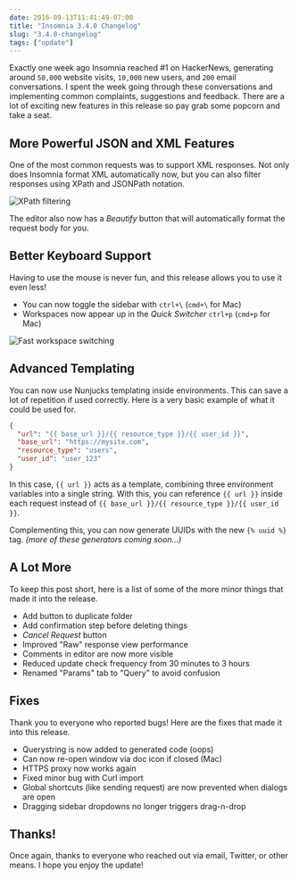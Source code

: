 ```yaml
---
date: 2016-09-13T11:41:49-07:00
title: "Insomnia 3.4.0 Changelog"
slug: "3.4.0-changelog"
tags: ["update"]
---
```


Exactly one week ago Insomnia reached #1 on HackerNews, generating around
`50,000` website visits, `10,000` new users, and `200` email conversations. I
spent the week going through these conversations and implementing common
complaints, suggestions and feedback. There are a lot of exciting new features 
in this release so pay grab some popcorn and take a seat.


## More Powerful JSON and XML Features 

One of the most common requests was to support XML responses. Not only does
Insomnia format XML automatically now, but you can also filter responses using
XPath and JSONPath notation.

![XPath filtering](/images/blog/xpath.png)

The editor also now has a _Beautify_ button that will automatically format the
request body for you.


## Better Keyboard Support 

Having to use the mouse is never fun, and this release allows you to use it 
even less! 

- You can now toggle the sidebar with `ctrl+\` (`cmd+\` for Mac)
- Workspaces now appear up in the _Quick Switcher_ `ctrl+p` (`cmd+p` for Mac)

![Fast workspace switching](/images/blog/switch-workspace.png)


## Advanced Templating

You can now use Nunjucks templating inside environments. This can save a lot
of repetition if used correctly. Here is a very basic example of what it could
be used for.

```json
{
  "url": "{{ base_url }}/{{ resource_type }}/{{ user_id }}",
  "base_url": "https://mysite.com",
  "resource_type": "users",
  "user_id": "user_123"
}
```

In this case, `{{ url }}` acts as a template, combining three environment
variables into a single string. With this, you can reference `{{ url }}` inside
each request instead of `{{ base_url }}/{{ resource_type }}/{{ user_id }}`. 

Complementing this, you can now generate UUIDs with the new `{% uuid %}` tag.
_(more of these generators coming soon...)_


## A Lot More

To keep this post short, here is a list of some of the more minor things that
made it into the release.

- Add button to duplicate folder
- Add confirmation step before deleting things
- _Cancel Request_ button
- Improved "Raw" response view performance
- Comments in editor are now more visible
- Reduced update check frequency from 30 minutes to 3 hours
- Renamed "Params" tab to "Query" to avoid confusion


## Fixes

Thank you to everyone who reported bugs! Here are the fixes that made it into
this release.

- Querystring is now added to generated code (oops)
- Can now re-open window via doc icon if closed (Mac)
- HTTPS proxy now works again
- Fixed minor bug with Curl import
- Global shortcuts (like sending request) are now prevented when dialogs are open
- Dragging sidebar dropdowns no longer triggers drag-n-drop


## Thanks!

Once again, thanks to everyone who reached out via email, Twitter, or other
means. I hope you enjoy the update!
